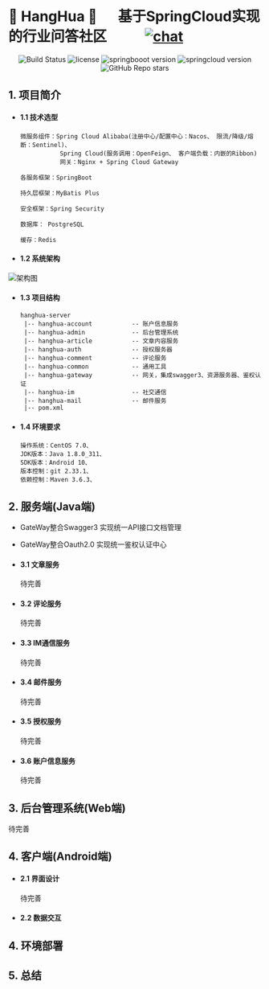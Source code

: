 # 🌟  HangHua 🌟 &emsp; 基于SpringCloud实现的行业问答社区   &emsp; &emsp; [![chat](https://img.shields.io/badge/chat-weChat-blue.svg)](https://cdn.jsdelivr.net/gh/zhaojie777/picture_repository/2021-4-29/1619695898789-%E5%BE%AE%E4%BF%A1%E5%9B%BE%E7%89%87_20200913000038.jpg)


<p align="center"> 
 <img src="https://img.shields.io/badge/build-passing-success.svg" alt="Build Status">
 <img src="https://img.shields.io/github/license/zhaojie777/HangHua-Base?style=flat-square" alt="license">
 <img src="https://img.shields.io/badge/SpringBoot-2.3.10.RELEASE-green.svg" alt="springbooot version">
 <img src="https://img.shields.io/badge/SpringCloud-Hoxton.SR11-green.svg" alt="springcloud version">
 <img src="https://img.shields.io/github/stars/zhaojie777/HangHua-Base?label=star&style=social" alt="GitHub Repo stars">
</p>


## 1. 项目简介

- #### 1.1 技术选型

      微服务组件：Spring Cloud Alibaba(注册中心/配置中心：Nacos、 限流/降级/熔断：Sentinel)、
                 Spring Cloud(服务调用：OpenFeign、 客户端负载：内嵌的Ribbon)
                 网关：Nginx + Spring Cloud Gateway
      
      各服务框架：SpringBoot
 
      持久层框架：MyBatis Plus
      
      安全框架：Spring Security
 
      数据库： PostgreSQL
 
      缓存：Redis
 
- #### 1.2 系统架构
 ![架构图](https://cdn.jsdelivr.net/gh/zhaojie777/picture_repository@main//hexoBlog/202211071057869.png)
 
- #### 1.3 项目结构
      hanghua-server
       |-- hanghua-account           -- 账户信息服务
       |-- hanghua-admin             -- 后台管理系统
       |-- hanghua-article           -- 文章内容服务
       |-- hanghua-auth              -- 授权服务器
       |-- hanghua-comment           -- 评论服务
       |-- hanghua-common            -- 通用工具
       |-- hanghua-gateway           -- 网关，集成swagger3、资源服务器、鉴权认证
       |-- hanghua-im                -- 社交通信
       |-- hanghua-mail              -- 邮件服务
       |-- pom.xml

 
- #### 1.4 环境要求
      操作系统：CentOS 7.0、
      JDK版本：Java 1.8.0_311、
      SDK版本：Android 10、
      版本控制：git 2.33.1、
      依赖控制：Maven 3.6.3、
 
 
 

## 2. 服务端(Java端)

- GateWay整合Swagger3
    实现统一API接口文档管理

- GateWay整合Oauth2.0
    实现统一鉴权认证中心

- #### 3.1 文章服务
  待完善
   
- #### 3.2 评论服务   
  待完善 
  
- #### 3.3 IM通信服务
  待完善

- #### 3.4 邮件服务
  待完善

- #### 3.5 授权服务
  待完善
  
- #### 3.6 账户信息服务
  待完善  




## 3. 后台管理系统(Web端)
  待完善






## 4. 客户端(Android端)

  - #### 2.1 界面设计
    待完善
    
  - #### 2.2 数据交互




 
 
## 4. 环境部署
 
 
## 5. 总结
 





